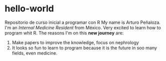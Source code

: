 # hello-world
Repositorio de curso inicial a programar con R
My name is Arturo Peñaloza. I'm an *Internal Medicine Resident* from México.
Very excited to learn how to program whit R.
The reasons I'm on this **new journey** are:
1. Make papers to improve the knowledge, focus on nephrology
2. It looks so fun to learn to program because it is the future in soo many fields, even medicine.

